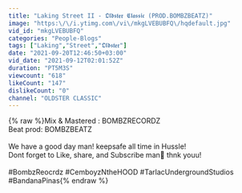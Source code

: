 ```yaml
---
title: "Laking Street II - 𝕺𝖑𝖉𝖘𝖙𝖊𝖗 𝕮𝖑𝖆𝖘𝖘𝖎𝖈 (PROD.BOMBZBEATZ)"
image: "https:\/\/i.ytimg.com\/vi\/mkgLVEBUBFQ\/hqdefault.jpg"
vid_id: "mkgLVEBUBFQ"
categories: "People-Blogs"
tags: ["Laking","Street","𝕺𝖑𝖉𝖘𝖙𝖊𝖗"]
date: "2021-09-20T12:46:50+03:00"
vid_date: "2021-09-12T02:01:52Z"
duration: "PT5M3S"
viewcount: "618"
likeCount: "147"
dislikeCount: "0"
channel: "OLDSTER CLASSIC"
---
```

{% raw %}Mix &amp; Mastered : BOMBZRECORDZ<br />Beat prod: BOMBZBEATZ<br /><br />We have a good day man! keepsafe all time in Hussle!<br />Dont forget to Like, share, and Subscribe man🙏 thnk youu!<br /><br />#BombzReocrdz #CemboyzNtheHOOD #TarlacUndergroundStudios #BandanaPinas{% endraw %}

